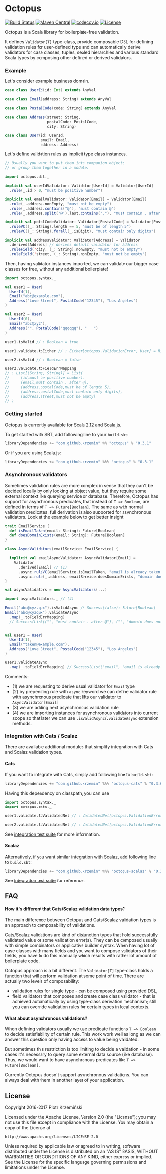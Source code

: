 # Octopus

[![Build Status](https://travis-ci.org/krzemin/octopus.svg?branch=master)](https://travis-ci.org/krzemin/octopus)
[![Maven Central](https://img.shields.io/maven-central/v/com.github.krzemin/octopus_2.12.svg)](http://search.maven.org/#search%7Cga%7C1%7Coctopus)
[![codecov.io](http://codecov.io/github/krzemin/octopus/coverage.svg?branch=master)](http://codecov.io/github/krzemin/octopus?branch=master)
[![License](http://img.shields.io/:license-Apache%202-green.svg)](http://www.apache.org/licenses/LICENSE-2.0.txt)

Octopus is a Scala library for boilerplate-free validation.

It defines `Validator[T]` type-class, provide composable DSL for
defining validation rules for user-defined type and can automatically
derive validators for case classes, tuples, sealed hierarchies and various
standard Scala types by composing other defined or derived validators.

### Example

Let's consider example business domain.

```scala
case class UserId(id: Int) extends AnyVal

case class Email(address: String) extends AnyVal

case class PostalCode(code: String) extends AnyVal

case class Address(street: String,
                   postalCode: PostalCode,
                   city: String)

case class User(id: UserId,
                email: Email,
                address: Address)
```

Let's define validation rules as implicit type class instances.

```scala
// Usually you want to put them into companion objects
// or group them together in a module.

import octopus.dsl._

implicit val userIdValidator: Validator[UserId] = Validator[UserId]
  .rule(_.id > 0, "must be positive number")

implicit val emailValidator: Validator[Email] = Validator[Email]
  .rule(_.address.nonEmpty, "must not be empty")
  .rule(_.address.contains("@"), "must contain @")
  .rule(_.address.split('@').last.contains("."), "must contain . after @")

implicit val potalCodeValidator: Validator[PostalCode] = Validator[PostalCode]
  .ruleVC((_: String).length == 5, "must be of length 5")
  .ruleVC((_: String).forall(_.isDigit), "must contain only digits")

implicit val addressValidator: Validator[Address] = Validator
  .derived[Address] // derives default validator for Address
  .ruleField('city, (_: String).nonEmpty, "must not be empty")
  .ruleField('street, (_: String).nonEmpty, "must not be empty")
```

Then, having validator instances imported, we can validate
our bigger case classes for free, without any additional boilerplate!

```scala
import octopus.syntax._

val user1 = User(
  UserId(1),
  Email("abc@example.com"),
  Address("Love Street", PostalCode("12345"), "Los Angeles")
)

val user2 = User(
  UserId(0),
  Email("abc@xyz"),
  Address("", PostalCode("qqqqqq"), "   ")
)

user1.isValid // : Boolean = true

user1.validate.toEither // : Either[octopus.ValidationError, User] = Right(user1)

user2.isValid // : Boolean = false

user2.validate.toFieldErrMapping
// : List[(String, String)] = List(
//     (id,must be positive number), 
//     (email,must contain . after @),
//     (address.postalCode,must be of length 5), 
//     (address.postalCode,must contain only digits),
//     (address.street,must not be empty)
// )
```

### Getting started

Octopus is currently available for Scala 2.12 and Scala.js.

To get started with SBT, add following line to your `build.sbt`:

```scala
libraryDependencies += "com.github.krzemin" %% "octopus" % "0.3.1"
```

Or if you are using Scala.js:

```scala
libraryDependencies += "com.github.krzemin" %%% "octopus" % "0.3.1"
```

### Asynchronous validators

Sometimes validation rules are more complex in sense that they can't be decided
locally by only looking at object value, but they require some external context
like querying service or database. Therefore, Octopus has support for asynchronous
predicates, that instead of `T => Boolean`, are defined in terms of `T => Future[Boolean]`.
The same as with normal validation predicates, full derivation is also supported for
asynchronous validators. Look at the example below to get better insight:

```scala
trait EmailService {
  def isEmailTaken(email: String): Future[Boolean]
  def doesDomainExists(email: String): Future[Boolean]
}

class AsyncValidators(emailService: EmailService) {

  implicit val emailAsyncValidator: AsyncValidator[Email] =
    Validator
      .derived[Email] // (1)
      .async.ruleVC(emailService.isEmailTaken, "email is already taken by someone else") // (2)
      .async.rule(_.address, emailService.doesDomainExists, "domain does not exists") // (3)
}

val asyncValidators = new AsyncValidators(...)

import asyncValidators._ // (4)

Email("abc@xyz.qux").isValidAsync // Success(false): Future[Boolean]
Email("abc@xyzqux").validateAsync
  .map(_.toFieldErrMapping)
  // Success(List(("", "must contain . after @"), ("", "domain does not exists"))): Future[List[(String, String)]


val user1 = User(
  UserId(1),
  Email("taken@example.com"),
  Address("Love Street", PostalCode("12345"), "Los Angeles")
)

user1.validateAsync
  .map(_.toFieldErrMapping) // Success(List("email", "email is already taken by someone else")): Future[List[(String, String)]
```

Comments:

* (1) we are requesting to derive usual validator for `Email` type
* (2) by prepending rule with `async` keyword we can define validator rule with
  asynchronous predicate that lifts our validator to `AsyncValidator[Email]`
* (3) we are adding next asynchronous validation rule
* (4) we are importing instances for asynchronous validators into current scope
  so that later we can use `.isValidAsync`/`.validateAsync` extension methods.


### Integration with Cats / Scalaz

There are available additional modules that simplify integration with
Cats and Scalaz validation types.

#### Cats

If you want to integrate with Cats, simply add following line to `build.sbt`:

```scala
libraryDependencies += "com.github.krzemin" %%% "octopus-cats" % "0.3.0"
```

Having this dependency on classpath, you can use 

```scala
import octopus.syntax._
import octopus.cats._

user1.validate.toValidatedNel // : ValidatedNel[octopus.ValidationError, User] = Valid(user1)

user2.validate.toValidatedNel // : ValidatedNel[octopus.ValidationError, User] = Invalid(NonEmptyList(...))
```

See [integration test suite](https://github.com/krzemin/octopus/blob/master/octopusCats/src/test/scala/octopus/cats/CatsIntegrationSpec.scala)
for more information.


#### Scalaz

Alternatively, if you want similar integration with Scalaz, add following line to `build.sbt`:

```scala
libraryDependencies += "com.github.krzemin" %%% "octopus-scalaz" % "0.3.0"
```

See [integration test suite](https://github.com/krzemin/octopus/blob/master/octopusScalaz/src/test/scala/octopus/scalaz/ScalazIntegrationSpec.scala)
for reference.


## FAQ

#### How it's different that Cats/Scalaz validation data types?

The main difference between Octopus and Cats/Scalaz validation types is an approach
to composability of validations.

Cats/Scalaz validations are kind of disjunction types that hold successfully validated
value or some validation error(s). They can be composed usually with simple combinators
or applicative builder syntax. When having lot of case classes with many fields and you
want to compose validators of their fields, you have to do this manually which results
with rather lot amount of boilerplate code.

Octopus approach is a bit different. The `Validator[T]` type-class holds a function
that will perform validation at some point of time. There are actually two levels of
composability: 

* validation rules for single type - can be composed using provided DSL,
* field validators that composes and create case class validator - that is achieved
  automatically by using type-class derivation mechanism; still you can override validation
  rules for certain types in local contexts.

#### What about asynchronous validations?

When defining validators usually we use predicate functions `T => Boolean` to decide
satisfiability of certain rule. This work work well as long as we can answer this
question only having access to value being validated.

But sometimes this restriction is too limiting to decide a validation - in some cases
it's necessary to query some external data source (like database). Thus, we would
want to have asynchronous predicates like `T => Future[Boolean]`.

Currently Octopus doesn't support asynchronous validations. You can always deal with
them in another layer of your application.

## License

Copyright 2016-2017 Piotr Krzemiński

Licensed under the Apache License, Version 2.0 (the "License");
you may not use this file except in compliance with the License.
You may obtain a copy of the License at

    http://www.apache.org/licenses/LICENSE-2.0

Unless required by applicable law or agreed to in writing, software
distributed under the License is distributed on an "AS IS" BASIS,
WITHOUT WARRANTIES OR CONDITIONS OF ANY KIND, either express or implied.
See the License for the specific language governing permissions and
limitations under the License.

